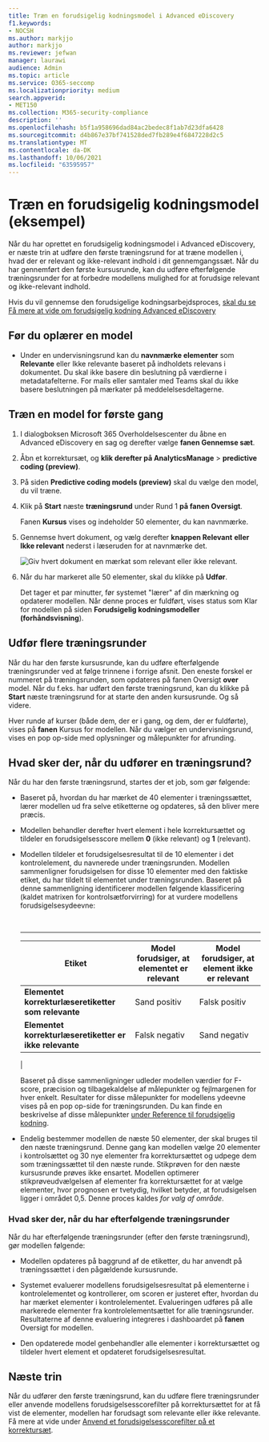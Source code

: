 ```yaml
---
title: Træn en forudsigelig kodningsmodel i Advanced eDiscovery
f1.keywords:
- NOCSH
ms.author: markjjo
author: markjjo
ms.reviewer: jefwan
manager: laurawi
audience: Admin
ms.topic: article
ms.service: O365-seccomp
ms.localizationpriority: medium
search.appverid:
- MET150
ms.collection: M365-security-compliance
description: ''
ms.openlocfilehash: b5f1a958696dad84ac2bedec8f1ab7d23dfa6428
ms.sourcegitcommit: d4b867e37bf741528ded7fb289e4f6847228d2c5
ms.translationtype: MT
ms.contentlocale: da-DK
ms.lasthandoff: 10/06/2021
ms.locfileid: "63595957"
---
```

# <a name="train-a-predictive-coding-model-preview"></a>Træn en forudsigelig kodningsmodel (eksempel)

Når du har oprettet en forudsigelig kodningsmodel i Advanced eDiscovery, er næste trin at udføre den første træningsrund for at træne modellen i, hvad der er relevant og ikke-relevant indhold i dit gennemgangssæt. Når du har gennemført den første kursusrunde, kan du udføre efterfølgende træningsrunder for at forbedre modellens mulighed for at forudsige relevant og ikke-relevant indhold.

Hvis du vil gennemse den forudsigelige kodningsarbejdsproces, [skal du se Få mere at vide om forudsigelig kodning Advanced eDiscovery](predictive-coding-overview.md#the-predictive-coding-workflow)

## <a name="before-you-train-a-model"></a>Før du oplærer en model

- Under en undervisningsrund kan du **navnmærke elementer** som **Relevante** eller Ikke relevante baseret på indholdets relevans i dokumentet. Du skal ikke basere din beslutning på værdierne i metadatafelterne. For mails eller samtaler med Teams skal du ikke basere beslutningen på mærkater på meddelelsesdeltagerne.

## <a name="train-a-model-for-the-first-time"></a>Træn en model for første gang

1. I dialogboksen Microsoft 365 Overholdelsescenter du åbne en Advanced eDiscovery en sag og derefter vælge **fanen Gennemse sæt**.

2. Åbn et korrektursæt, og **klik derefter på AnalyticsManage** >  **predictive coding (preview)**.

3. På siden **Predictive coding models (preview)** skal du vælge den model, du vil træne.

4. Klik på **Start** næste **træningsrund** under Rund 1 **på fanen Oversigt**.

   Fanen **Kursus** vises og indeholder 50 elementer, du kan navnmærke.

5. Gennemse hvert dokument, og vælg derefter **knappen Relevant** **eller Ikke relevant** nederst i læseruden for at navnmærke det.

   ![Giv hvert dokument en mærkat som relevant eller ikke relevant.](..\media\TrainModel1.png)

6. Når du har markeret alle 50 elementer, skal du klikke på **Udfør**.

    Det tager et par minutter, før systemet "lærer" af din mærkning og opdaterer modellen. Når denne proces er fuldført, vises status som  Klar for modellen på siden **Forudsigelig kodningsmodeller (forhåndsvisning**).

## <a name="perform-additional-training-rounds"></a>Udfør flere træningsrunder

Når du har den første kursusrunde, kan du udføre efterfølgende træningsrunder ved at følge trinnene i forrige afsnit. Den eneste forskel er nummeret på træningsrunden, som opdateres på fanen Oversigt **over** model. Når du f.eks. har udført den første træningsrund, kan du klikke på **Start** næste træningsrund for at starte den anden kursusrunde. Og så videre.

Hver runde af kurser (både dem, der er i gang, og dem, der er fuldførte), vises på **fanen** Kursus for modellen. Når du vælger en undervisningsrund, vises en pop op-side med oplysninger og målepunkter for afrunding.

## <a name="what-happens-after-you-perform-a-training-round"></a>Hvad sker der, når du udfører en træningsrund?

Når du har den første træningsrund, startes der et job, som gør følgende:

- Baseret på, hvordan du har mærket de 40 elementer i træningssættet, lærer modellen ud fra selve etiketterne og opdateres, så den bliver mere præcis.

- Modellen behandler derefter hvert element i hele korrektursættet og tildeler en forudsigelsesscore mellem **0** (ikke relevant) og **1** (relevant).

- Modellen tildeler et forudsigelsesresultat til de 10 elementer i det kontrolelement, du navnerede under træningsrunden. Modellen sammenligner forudsigelsen for disse 10 elementer med den faktiske etiket, du har tildelt til elementet under træningsrunden. Baseret på denne sammenligning identificerer modellen følgende klassificering (kaldet matrixen for kontrolsætforvirring) for at vurdere modellens forudsigelsesydeevne:

  <br>

  ****

  |Etiket|Model forudsiger, at elementet er relevant|Model forudsiger, at element ikke er relevant|
  |---|---|---|
  |**Elementet korrekturlæseretiketter som relevante**|Sand positiv|Falsk positiv|
  |**Elementet korrekturlæseretiketter er ikke relevante**|Falsk negativ|Sand negativ|
  |

  Baseret på disse sammenligninger udleder modellen værdier for F-score, præcision og tilbagekaldelse af målepunkter og fejlmargenen for hver enkelt. Resultater for disse målepunkter for modellens ydeevne vises på en pop op-side for træningsrunden. Du kan finde en beskrivelse af disse målepunkter [under Reference til forudsigelig kodning](predictive-coding-reference.md).

- Endelig bestemmer modellen de næste 50 elementer, der skal bruges til den næste træningsrund. Denne gang kan modellen vælge 20 elementer i kontrolsættet og 30 nye elementer fra korrektursættet og udpege dem som træningssættet til den næste runde. Stikprøven for den næste kursusrunde prøves ikke ensartet. Modellen optimerer stikprøveudvælgelsen af elementer fra korrektursættet for at vælge elementer, hvor prognosen er tvetydig, hvilket betyder, at forudsigelsen ligger i området 0,5. Denne proces kaldes *for valg af område*.

### <a name="what-happens-after-you-perform-subsequent-training-rounds"></a>Hvad sker der, når du har efterfølgende træningsrunder

Når du har efterfølgende træningsrunder (efter den første træningsrund), gør modellen følgende:

- Modellen opdateres på baggrund af de etiketter, du har anvendt på træningssættet i den pågældende kursusrunde.

- Systemet evaluerer modellens forudsigelsesresultat på elementerne i kontrolelementet og kontrollerer, om scoren er justeret efter, hvordan du har mærket elementer i kontrolelementet. Evalueringen udføres på alle markerede elementer fra kontrolelementsættet for alle træningsrunder. Resultaterne af denne evaluering integreres i dashboardet på **fanen** Oversigt for modellen.

- Den opdaterede model genbehandler alle elementer i korrektursættet og tildeler hvert element et opdateret forudsigelsesresultat.

## <a name="next-steps"></a>Næste trin

Når du udfører den første træningsrund, kan du udføre flere træningsrunder eller anvende modellens forudsigelsesscorefilter på korrektursættet for at få vist de elementer, modellen har forudsagt som relevante eller ikke relevante. Få mere at vide under [Anvend et forudsigelsesscorefilter på et korrektursæt](predictive-coding-apply-prediction-filter.md).
